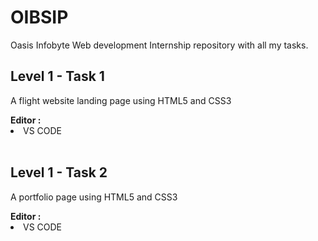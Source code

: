 # OIBSIP
 Oasis Infobyte Web development Internship repository with all my tasks.
 <br>
 <h2>Level 1 - Task 1</h2>
 <p>A flight website landing page using HTML5 and CSS3</p>
 <b>Editor : </b>
 <li>VS CODE</li>
 <br>
 <h2>Level 1 - Task 2</h2>
 <p>A portfolio page using HTML5 and CSS3</p>
 <b>Editor : </b>
 <li>VS CODE</li>
